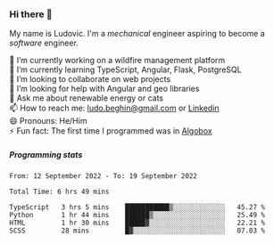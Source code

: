 ### Hi there 👋

My name is Ludovic. I'm a *mechanical* engineer aspiring to become a *software* engineer.

 🔭 I’m currently working on a wildfire management platform<br/>
 🌱 I’m currently learning TypeScript, Angular, Flask, PostgreSQL<br/>
 👯 I’m looking to collaborate on web projects<br/>
 🤔 I’m looking for help with Angular and geo libraries<br/>
 💬 Ask me about renewable energy or cats<br/>
 📫 How to reach me: ludo.beghin@gmail.com or [Linkedin](https://www.linkedin.com/in/ludovic-beghin/)<br/>
 😄 Pronouns: He/Him<br/>
 ⚡ Fun fact: The first time I programmed was in [Algobox](https://fr.wikipedia.org/wiki/Algobox)<br/>

##### Programming stats
<!--START_SECTION:waka-->

```text
From: 12 September 2022 - To: 19 September 2022

Total Time: 6 hrs 49 mins

TypeScript   3 hrs 5 mins    ███████████▒░░░░░░░░░░░░░   45.27 %
Python       1 hr 44 mins    ██████▒░░░░░░░░░░░░░░░░░░   25.49 %
HTML         1 hr 30 mins    █████▓░░░░░░░░░░░░░░░░░░░   22.21 %
SCSS         28 mins         █▓░░░░░░░░░░░░░░░░░░░░░░░   07.03 %
```

<!--END_SECTION:waka-->
